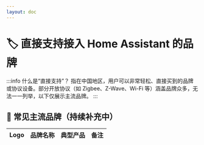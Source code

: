 ```yaml
---
layout: doc
---
```


# 🏷️ 直接支持接入 Home Assistant 的品牌



:::info 什么是“直接支持”？
指在中国地区，用户可以非常轻松、直接买到的品牌或协议设备。部分开放协议（如 Zigbee、Z-Wave、Wi-Fi 等）涵盖品牌众多，无法一一列举，以下仅展示主流品牌。
:::



## 🌟 常见主流品牌（持续补充中）

| Logo | 品牌名称 | 典型产品 | 备注 |
|:----:|:--------:|:--------:|:-----|



